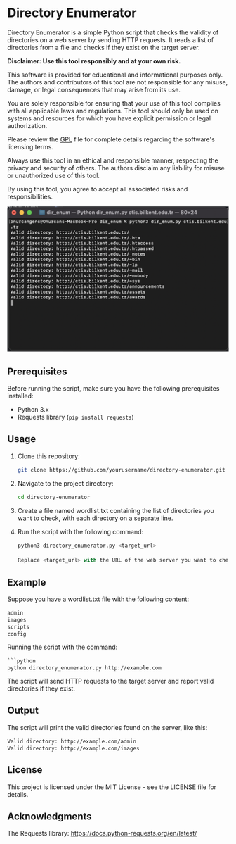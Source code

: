 # Directory Enumerator

Directory Enumerator is a simple Python script that checks the validity of directories on a web server by sending HTTP requests. It reads a list of directories from a file and checks if they exist on the target server.

**Disclaimer: Use this tool responsibly and at your own risk.**

This software is provided for educational and informational purposes only. The authors and contributors of this tool are not responsible for any misuse, damage, or legal consequences that may arise from its use. 

You are solely responsible for ensuring that your use of this tool complies with all applicable laws and regulations. This tool should only be used on systems and resources for which you have explicit permission or legal authorization.

Please review the [GPL](LICENSE) file for complete details regarding the software's licensing terms.

Always use this tool in an ethical and responsible manner, respecting the privacy and security of others. The authors disclaim any liability for misuse or unauthorized use of this tool.

By using this tool, you agree to accept all associated risks and responsibilities.


![Example run](https://raw.githubusercontent.com/onurcangnc/dir_enum/main/example_run.png)

## Prerequisites

Before running the script, make sure you have the following prerequisites installed:

- Python 3.x
- Requests library (`pip install requests`)

## Usage

1. Clone this repository:

   ```bash
   git clone https://github.com/yourusername/directory-enumerator.git

2. Navigate to the project directory:
   
   ```bash
   cd directory-enumerator

3. Create a file named wordlist.txt containing the list of directories you want to check, with each directory on a separate line.

4. Run the script with the following command:
   
   ```python
   python3 directory_enumerator.py <target_url>

   Replace <target_url> with the URL of the web server you want to check.

## Example

Suppose you have a wordlist.txt file with the following content:

    
    admin
    images
    scripts
    config

Running the script with the command:

    ```python
    python directory_enumerator.py http://example.com

The script will send HTTP requests to the target server and report valid directories if they exist.

## Output

The script will print the valid directories found on the server, like this:

    
    Valid directory: http://example.com/admin
    Valid directory: http://example.com/images


## License

This project is licensed under the MIT License - see the LICENSE file for details.

## Acknowledgments

The Requests library: https://docs.python-requests.org/en/latest/